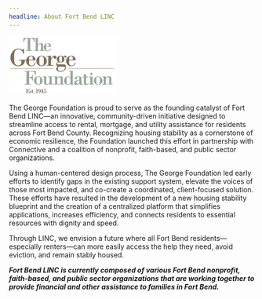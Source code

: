 ```yaml
---
headline: About Fort Bend LINC
---
```


![The George Foundation Logo](../../assets/images/tgf-logo.png)

The George Foundation is proud to serve as the founding catalyst of Fort Bend LINC—an innovative, community-driven initiative designed to streamline access to rental, mortgage, and utility assistance for residents across Fort Bend County. Recognizing housing stability as a cornerstone of economic resilience, the Foundation launched this effort in partnership with Connective and a coalition of nonprofit, faith-based, and public sector organizations.

Using a human-centered design process, The George Foundation led early efforts to identify gaps in the existing support system, elevate the voices of those most impacted, and co-create a coordinated, client-focused solution. These efforts have resulted in the development of a new housing stability blueprint and the creation of a centralized platform that simplifies applications, increases efficiency, and connects residents to essential resources with dignity and speed.

Through LINC, we envision a future where all Fort Bend residents—especially renters—can more easily access the help they need, avoid eviction, and remain stably housed.

***Fort Bend LINC is currently composed of various Fort Bend nonprofit, faith-based, and public sector organizations that are working together to provide financial and other assistance to families in Fort Bend.***